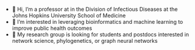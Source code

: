 - 🦠 Hi, I’m a professor at in the Division of Infectious Diseases at the Johns Hopkins University School of Medicine
- 👀 I’m interested in leveraging bioinformatics and machine learning to improve public health outcomes
- 🔬 My research group is looking for students and postdocs interested in network science, phylogenetics, or graph neural networks

<!---
sclipman/sclipman is a ✨ special ✨ repository because its `README.md` (this file) appears on your GitHub profile.
You can click the Preview link to take a look at your changes.
--->
